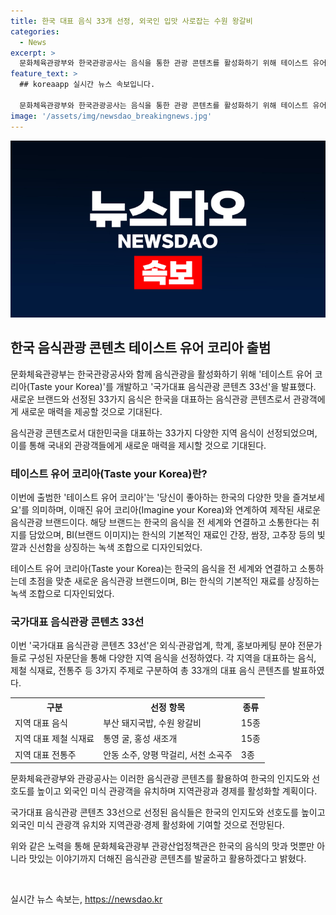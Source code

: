 ```yaml
---
title: 한국 대표 음식 33개 선정, 외국인 입맛 사로잡는 수원 왕갈비
categories:
  - News
excerpt: >
  문화체육관광부와 한국관광공사는 음식을 통한 관광 콘텐츠를 활성화하기 위해 테이스트 유어 코리아(Taste your Korea)를 제작하고 국가대표 음식관광 콘텐츠 33선을 선정했다. 이를 통해 음식관광의 새로운 브랜드를 개발하고 음식을 통한 이야기를 콘텐츠로 발굴, 상품화할 계획이다. 국가 대표 음식, 제철 식재료, 전통주 등으로 구분된 33개 지역 음식은 외식·관광업계와 학계, 홍보마케팅 분야 전문가들로 구성된 자문단의 평가를 받아 선정되었다. 이를 통해 국내 음식관광의 인지도와 외국 관광객 유치, 지역경제 활성화에 기여할 계획이다.
feature_text: >
  ## koreaapp 실시간 뉴스 속보입니다.

  문화체육관광부와 한국관광공사는 음식을 통한 관광 콘텐츠를 활성화하기 위해 테이스트 유어 코리아(Taste your Korea)를 제작하고 국가대표 음식관광 콘텐츠 33선을 선정했다. 이를 통해 음식관광의 새로운 브랜드를 개발하고 음식을 통한 이야기를 콘텐츠로 발굴, 상품화할 계획이다. 국가 대표 음식, 제철 식재료, 전통주 등으로 구분된 33개 지역 음식은 외식·관광업계와 학계, 홍보마케팅 분야 전문가들로 구성된 자문단의 평가를 받아 선정되었다. 이를 통해 국내 음식관광의 인지도와 외국 관광객 유치, 지역경제 활성화에 기여할 계획이다.
image: '/assets/img/newsdao_breakingnews.jpg'
---
```


<p><img src="/assets/img/newsdao_breakingnews.jpg" alt="koreaapp 속보" /></p>

<h2 data-ke-size="size26">한국 음식관광 콘텐츠 테이스트 유어 코리아 출범</h2>

<p>문화체육관광부는 한국관광공사와 함께 음식관광을 활성화하기 위해 '테이스트 유어 코리아(Taste your Korea)'를 개발하고 '국가대표 음식관광 콘텐츠 33선'을 발표했다. 새로운 브랜드와 선정된 33가지 음식은 한국을 대표하는 음식관광 콘텐츠로서 관광객에게 새로운 매력을 제공할 것으로 기대된다.</p>

<p data-ke-size="size16">음식관광 콘텐츠로서 대한민국을 대표하는 33가지 다양한 지역 음식이 선정되었으며, 이를 통해 국내외 관광객들에게 새로운 매력을 제시할 것으로 기대된다.</p>

<h3>테이스트 유어 코리아(Taste your Korea)란?</h3>

<p>이번에 출범한 '테이스트 유어 코리아'는 '당신이 좋아하는 한국의 다양한 맛을 즐겨보세요'를 의미하며, 이매진 유어 코리아(Imagine your Korea)와 연계하여 제작된 새로운 음식관광 브랜드이다. 해당 브랜드는 한국의 음식을 전 세계와 연결하고 소통한다는 취지를 담았으며, BI(브랜드 이미지)는 한식의 기본적인 재료인 간장, 쌈장, 고추장 등의 빛깔과 신선함을 상징하는 녹색 조합으로 디자인되었다.</p>

<p data-ke-size="size16">테이스트 유어 코리아(Taste your Korea)는 한국의 음식을 전 세계와 연결하고 소통하는데 초점을 맞춘 새로운 음식관광 브랜드이며, BI는 한식의 기본적인 재료를 상징하는 녹색 조합으로 디자인되었다.</p>

<h3>국가대표 음식관광 콘텐츠 33선</h3>

<p>이번 '국가대표 음식관광 콘텐츠 33선'은 외식·관광업계, 학계, 홍보마케팅 분야 전문가들로 구성된 자문단을 통해 다양한 지역 음식을 선정하였다. 각 지역을 대표하는 음식, 제철 식재료, 전통주 등 3가지 주제로 구분하여 총 33개의 대표 음식 콘텐츠를 발표하였다.</p>

<table>
  <tr>
    <th>구분</th>
    <th>선정 항목</th>
    <th>종류</th>
  </tr>
  <tr>
    <td>지역 대표 음식</td>
    <td>부산 돼지국밥, 수원 왕갈비</td>
    <td>15종</td>
  </tr>
  <tr>
    <td>지역 대표 제철 식재료</td>
    <td>통영 굴, 홍성 새조개</td>
    <td>15종</td>
  </tr>
  <tr>
    <td>지역 대표 전통주</td>
    <td>안동 소주, 양평 막걸리, 서천 소곡주</td>
    <td>3종</td>
  </tr>
</table>

<p>문화체육관광부와 관광공사는 이러한 음식관광 콘텐츠를 활용하여 한국의 인지도와 선호도를 높이고 외국인 미식 관광객을 유치하며 지역관광과 경제를 활성화할 계획이다.</p>

<p data-ke-size="size16">국가대표 음식관광 콘텐츠 33선으로 선정된 음식들은 한국의 인지도와 선호도를 높이고 외국인 미식 관광객 유치와 지역관광·경제 활성화에 기여할 것으로 전망된다.</p>

<p>위와 같은 노력을 통해 문화체육관광부 관광산업정책관은 한국의 음식의 맛과 멋뿐만 아니라 맛있는 이야기까지 더해진 음식관광 콘텐츠를 발굴하고 활용하겠다고 밝혔다.</p>

<p data-ke-size="size16">&nbsp;</p>
실시간 뉴스 속보는, <a href="https://newsdao.kr" rel="dofollow">https://newsdao.kr</a>


